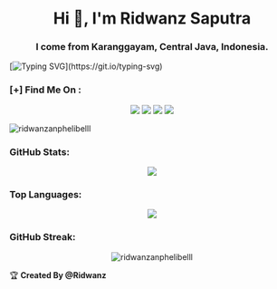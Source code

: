 <h1 align="center">Hi 👋, I'm Ridwanz Saputra</h1>
<h3 align="center">I come from Karanggayam, Central Java, Indonesia.</h3>

[![Typing SVG](https://readme-typing-svg.herokuapp.com?color=00FF00&background=DBDBDB00&lines=JANGAN%20LUPA%20TURU!)](https://git.io/typing-svg)

### **[+] Find Me On :**
<p align="center">
  <a href="https://instagram.com/ridwanz_sptra"><img src="https://img.shields.io/badge/Instagram-E4405F?style=for-the-badge&logo=instagram&logoColor=white"/></a>
  <a href="https://wa.me/6285225416745"><img src="https://img.shields.io/badge/WhatsApp-25D366?style=for-the-badge&logo=whatsapp&logoColor=white" /></a>
  <a href="https://www.facebook.com/RidwanzAnphelibelll"><img src="https://img.shields.io/badge/Facebook-%234267B2.svg?&style=for-the-badge&logo=facebook&logoColor=white" /></a>
  <a href="https://t.me/RidwanzSaputra"><img src="https://img.shields.io/badge/Telegram-%230088cc.svg?&style=for-the-badge&logo=telegram&logoColor=white" /></a>
</p>

<p align="left"> 
  <img src="https://komarev.com/ghpvc/?username=ridwanzanphelibelll&label=Profile%20views&color=0e75b6&style=flat" alt="ridwanzanphelibelll" />
</p>

### **GitHub Stats:**
<p align="center">
  <a href="https://github.com/ridwanzanphelibelll"><img src="https://github-readme-stats.vercel.app/api?username=ridwanzanphelibelll&show_icons=true&theme=radical"></a>
</p>

### **Top Languages:**
<p align="center">
  <a href="https://github.com/ridwanzanphelibelll"><img src="https://github-readme-stats.vercel.app/api/top-langs/?username=ridwanzanphelibelll&theme=radical&layout=compact"></a>
</p> 

### **GitHub Streak:**
<p align="center">
  <img align="center" src="https://github-readme-streak-stats.herokuapp.com/?user=RidwanzAnphelibelll&" alt="ridwanzanphelibelll" />
</p>

<summary>&#127942 <b>Created By @Ridwanz</b>
</summary>
